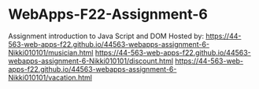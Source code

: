 # WebApps-F22-Assignment-6
Assignment introduction to Java Script and DOM
Hosted by: https://44-563-web-apps-f22.github.io/44563-webapps-assignment-6-Nikki010101/musician.html
           https://44-563-web-apps-f22.github.io/44563-webapps-assignment-6-Nikki010101/discount.html
           https://44-563-web-apps-f22.github.io/44563-webapps-assignment-6-Nikki010101/vacation.html
